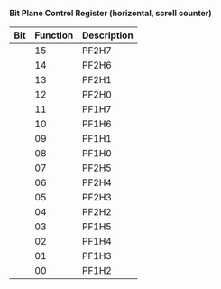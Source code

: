 **Bit Plane Control Register (horizontal, scroll counter)**

|Bit| Function| Description  |
|---|---|---  |
||15| PF2H7| (PF2Hx =) Playfield 2 horizontal scroll code, x=0-7  |
||14| PF2H6|   |
||13| PF2H1|   |
||12| PF2H0|   |
||11| PF1H7| (PF1Hx =) Playfield 1 horizontal scroll code, x=0-7 where PFyH0 = LSB = 35ns SHRES pixel (bits have been renamed, old PFyH0 now PFyH2, etc). Now that the scroll range has been quadrupled to allow for wider (32 or 64 bits) bitplanes.  |
||10| PF1H6|   |
||09| PF1H1|   |
||08| PF1H0|   |
||07| PF2H5| OCS/ECS  |
||06| PF2H4| "  |
||05| PF2H3| "  |
||04| PF2H2| "  |
||03| PF1H5| "  |
||02| PF1H4| "  |
||01| PF1H3| "  |
||00| PF1H2| "|

